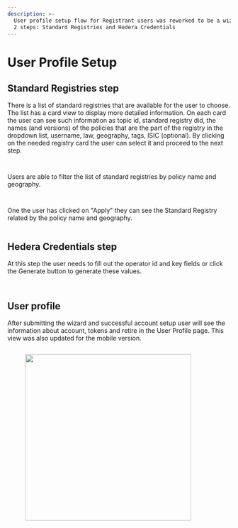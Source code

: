 ```yaml
---
description: >-
  User profile setup flow for Registrant users was reworked to be a wizard with
  2 steps: Standard Registries and Hedera Credentials
---
```


# User Profile Setup

## Standard Registries step

There is a list of standard registries that are available for the user to choose. The list has a card view to display more detailed information. On each card the user can see such information as topic id, standard registry did, the names (and versions) of the policies that are the part of the registry in the dropdown list, username, law, geography, tags, ISIC (optional). By clicking on the needed registry card the user can select it and proceed to the next step.

<figure><img src="https://lh4.googleusercontent.com/2P3sZVo-58o5eXA1NYlPL-h7EUU3biuCn7fikez4F83qyFrQvCPyvbf1WvTjwCCFSxPHiaHQMDJ1wVgo2kmNVFATaO-IsMp9Ne3WVI5vWZ13wopcJYEPJjOR7MukiWqU2FUbMiWomWhtO4-w_9osWxU" alt=""><figcaption></figcaption></figure>

<figure><img src="https://lh3.googleusercontent.com/-ybnoPTC9j-SOLICQlPPm9GB62ZSUhuZFevjRtErNHZoNZitxy75pjO7xBxd9VQMggW8dzvPmLl5H90Bacxv45q7aRScGjXMIkglCLdmABQMPBL-FchF1m4jyojl2ONopjz9lJf7GrCgoWQSrl4gNf0" alt=""><figcaption></figcaption></figure>

Users are able to filter the list of standard registries by policy name and geography.

<figure><img src="https://lh3.googleusercontent.com/MIvDT9Usr4z1TUTnJ1ShhMgOrI4LQ6Sy_b6fVWH9vDk4uidTL8005Zlf_wDuMavMGWDmjw0eCf40s3SRJiQuIclntopakC6f87Q6SgH1MwqaVorMbPEXd6g_7hG1nkLXUUSFXVvmhysCrFTaSfzLv9s" alt=""><figcaption></figcaption></figure>

<figure><img src="https://lh4.googleusercontent.com/FL15XAuxEEC7ca2rTKg6YIak_85f2nUVmzQ1TIiC6fANve2h1X6ijvJvmUabELconFm1HTdmEhQ3gAT2HJSpBo2igGvPEkajhtJHztSeOnARJhhzhqy4KXy4QnI9tN5w-8dz4eZAYmqlbxGhLZ-LsiU" alt=""><figcaption></figcaption></figure>

One the user has clicked on "Apply" they can see the Standard Registry related by the policy name and geography.

<figure><img src="https://lh5.googleusercontent.com/KS92dHn6P_yf8Mmd8aDa9wBQ9zEVSZTmCmvpKRgRbSlm9SfpmdGorMjlvHCYUpEqG6-Dn_phkOf7LTvxCkX1nOzY8nfncEf07eHndssb6Ou9js7UBtLYcPceeqot7whiJj4dxyi-gMjIH3GUA2Svdfg" alt=""><figcaption></figcaption></figure>

## Hedera Credentials step

At this step the user needs to fill out the operator id and key fields or click the Generate button to generate these values.

<figure><img src="https://lh3.googleusercontent.com/dKFCYVxrs8PsWt-nICVOTQbSbcBA-Nfz0xyxZsSy8hi07Xzy31-KUgvh6Cn-53YVFJzIFLLjrW8191qhLC46ybQFfMGXwnRzqtyJBjDZcmyckGHBiZfASHXB4EcrguicB76T6R5ONYGpWitITufdbpc" alt=""><figcaption></figcaption></figure>

<figure><img src="https://lh6.googleusercontent.com/giBfsQzdLhxqhCfcyhSxQR3IZ-Dc5a9x3HcKUaACTYooDkHrHLY5FQCXN-7AoT6RLlfFBztTqcro6PvEEd2Kgsf7hvzS-uCiOZFvaP845uGNC9ZQvP_xJ7hgJwWSlq3UF2nnMW_c4G6I5w8zMwM7GYk" alt=""><figcaption></figcaption></figure>

## User profile

After submitting the wizard and successful account setup user will see the information about account, tokens and retire in the User Profile page. This view was also updated for the mobile version.

<figure><img src="https://lh5.googleusercontent.com/xPiNIFt89bmB-O73gfZGMEkJ-zpNhDBDkvnGgfswAZL3tc9al3eupEN8UKnSDVfBmIkkGQAE5ixlfWepiow3Uj0zIeqa5yu-9MyaVFZrJSWypKgsUduB8a2P0d9tqPlLQkztJCOnyAZ1YpFFftpZ-_0" alt=""><figcaption></figcaption></figure>

<figure><img src="https://lh6.googleusercontent.com/LdlyxsHk8AtUb8UPzGvgMC76_3cSCWm5WJNb-anTbSHzIDyZw89IaFlbIsWZx5pqhVYPCRkVj-pJWOgSw4otBJy6o0CTrZwS-5zphP1-eAThT22r6s_JK1VaMhDQWL6V7B5W9bl-MfS1Autm2jeqNqM" alt="" width="375"><figcaption></figcaption></figure>
